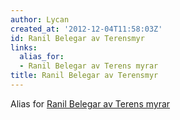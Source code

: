 ```yaml
---
author: Lycan
created_at: '2012-12-04T11:58:03Z'
id: Ranil Belegar av Terensmyr
links:
  alias_for:
  - Ranil Belegar av Terens myrar
title: Ranil Belegar av Terensmyr
---
```


Alias for [Ranil Belegar av Terens myrar]

  [Ranil Belegar av Terens myrar]: Ranil_Belegar_av_Terens_myrar